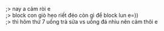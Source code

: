 ;> nay a cảm ròi e<br>
;> block con giò heo riết đéo còn gì để block lun e=))<br>
;> thì hôm thứ 7 uống trà sửa vs uống đá nhìu nên cảm thôi e
